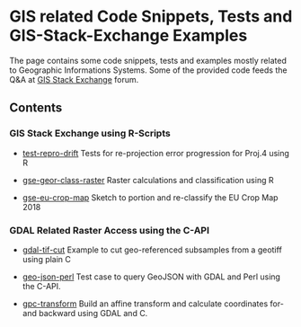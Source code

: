 # GIS related Code Snippets, Tests and  GIS-Stack-Exchange Examples

The page contains some code snippets, tests and examples mostly
related to Geographic Informations Systems. Some of the provided code
feeds the Q&A at [GIS Stack Exchange](https://gis.stackexchange.com/)
forum.

## Contents

### GIS Stack Exchange using R-Scripts

* [test-repro-drift](./test-repro-drift) Tests for re-projection error
  progression for Proj.4 using R

* [gse-geor-class-raster](./gse-geor-class-raster) Raster calculations
  and classification using R

* [gse-eu-crop-map](./gse-eu-crop-map) Sketch to portion and
  re-classify the EU Crop Map 2018

### GDAL Related Raster Access using the C-API

* [gdal-tif-cut](./gdal-tif-cut) Example to cut geo-referenced
  subsamples from a geotiff using plain C

* [geo-json-perl](./geo-json-perl) Test case to query GeoJSON with
  GDAL and Perl using the C-API.

* [gpc-transform](./gpc-transform) Build an affine transform and calculate
coordinates for- and backward using GDAL and C.
